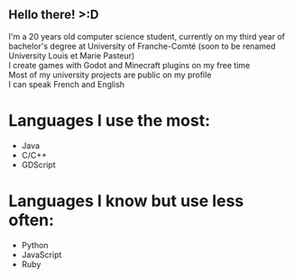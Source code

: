 ## Hello there! >:D

I'm a 20 years old computer science student, currently on my third year of bachelor's degree at University of Franche-Comté (soon to be renamed University Louis et Marie Pasteur)  
I create games with Godot and Minecraft plugins on my free time  
Most of my university projects are public on my profile  
I can speak French and English  

# Languages I use the most:
- Java
- C/C++
- GDScript

# Languages I know but use less often:
- Python
- JavaScript
- Ruby
